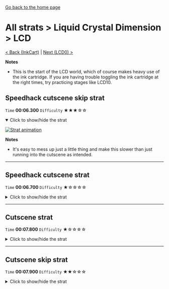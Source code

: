 [Go back to the home page](https://github.com/Doublevil/scbspeedrun)

# All strats > Liquid Crystal Dimension > LCD

[< Back (InkCart)](https://github.com/Doublevil/scbspeedrun/blob/main/levels/all_lvl/pp/InkCart.md) | [Next (LCD0) >](https://github.com/Doublevil/scbspeedrun/blob/main/levels/all_lvl/LCD/LCD0.md)

**Notes**
- This is the start of the LCD world, which of course makes heavy use of the ink cartridge. If you are having trouble toggling the ink cartridge at the right times, try practicing stages like LCD10.

## Speedhack cutscene skip strat

`Time` **00:06.300** `Difficulty` ★★★☆☆
<details open>
  <summary>Click to show/hide the strat</summary>

  [![Strat animation](https://github.com/Doublevil/scbspeedrun/blob/main/media/levels/LCD/LCD_S_CutsceneSkip.webp)](https://github.com/Doublevil/scbspeedrun/blob/main/media/levels/LCD/LCD_S_CutsceneSkip.mp4?raw=true)

  **Notes**
  - It's easy to mess up just a little thing and make this slower than just running into the cutscene as intended.
</details>

---
## Speedhack cutscene strat

`Time` **00:06.700** `Difficulty` ★☆☆☆☆
<details>
  <summary>Click to show/hide the strat</summary>

  [![Strat animation](https://github.com/Doublevil/scbspeedrun/blob/main/media/levels/LCD/LCD_S_CutsceneStrat.webp)](https://github.com/Doublevil/scbspeedrun/blob/main/media/levels/LCD/LCD_S_CutsceneStrat.mp4?raw=true)
</details>

---
## Cutscene strat

`Time` **00:07.800** `Difficulty` ★☆☆☆☆
<details>
  <summary>Click to show/hide the strat</summary>

  [![Strat animation](https://github.com/Doublevil/scbspeedrun/blob/main/media/levels/LCD/LCD_CutsceneStrat.webp)](https://github.com/Doublevil/scbspeedrun/blob/main/media/levels/LCD/LCD_CutsceneStrat.mp4?raw=true)
</details>

---
## Cutscene skip strat

`Time` **00:07.900** `Difficulty` ★★☆☆☆
<details>
  <summary>Click to show/hide the strat</summary>

  [![Strat animation](https://github.com/Doublevil/scbspeedrun/blob/main/media/levels/LCD/LCD_CutsceneSkip.webp)](https://github.com/Doublevil/scbspeedrun/blob/main/media/levels/LCD/LCD_CutsceneSkip.mp4?raw=true)

  **Notes**
  - It's actually slower to skip the cutscene without the speedhack.
  - You cannot hook to those flying transparent blocks from too close or you'll trigger the cutscene.
</details>
